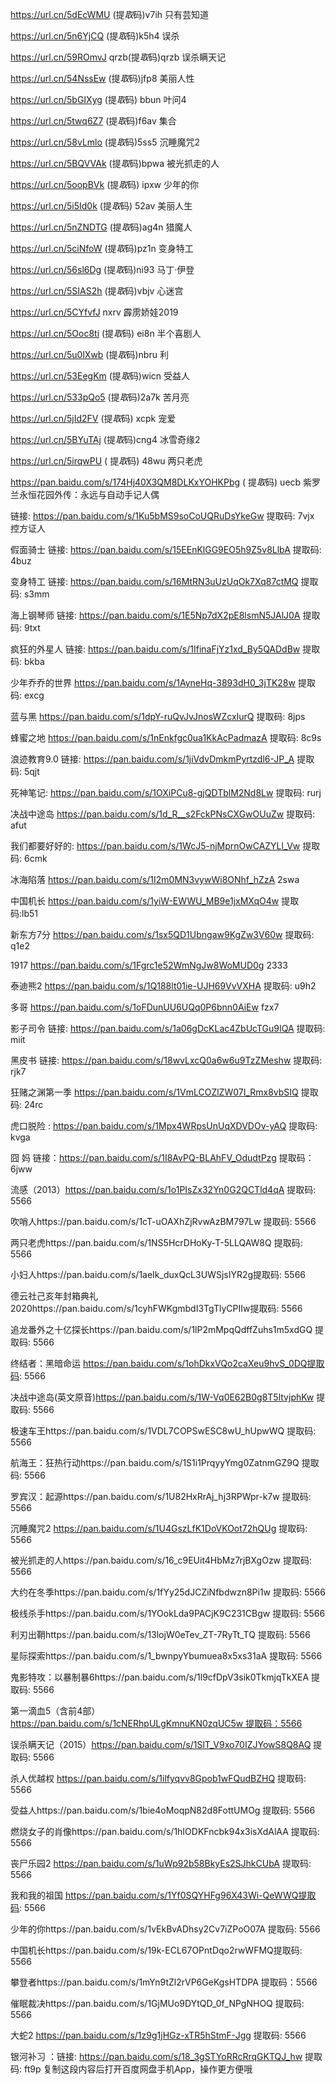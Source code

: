 

https://url.cn/5dEcWMU      (提*取*码)v7ih    只有芸知道


https://url.cn/5n6YjCQ      (提*取*码)k5h4    误杀

https://url.cn/59ROmvJ  qrzb(提*取*码)qrzb  误杀瞒天记

https://url.cn/54NssEw      (提*取*码)jfp8  美丽人性

 
https://url.cn/5bGIXyg   (提*取*码) bbun    叶问4


https://url.cn/5twq6Z7   (提*取*码)f6av 集合

https://url.cn/58vLmlo  (提*取*码)5ss5  沉睡魔咒2


https://url.cn/5BQVVAk   (提*取*码)bpwa 被光抓走的人

https://url.cn/5oopBVk   (提*取*码) ipxw 少年的你

https://url.cn/5i5Id0k  (提*取*码) 52av 美丽人生

https://url.cn/5nZNDTG  (提*取*码)ag4n  猎魔人

https://url.cn/5ciNfoW   (提*取*码)pz1n 变身特工 


https://url.cn/56sl6Dg  (提*取*码)ni93  马丁·伊登

https://url.cn/5SIAS2h  (提*取*码)vbjv 心迷宫

https://url.cn/5CYfvfJ  nxrv 霹雳娇娃2019

https://url.cn/5Ooc8ti  (提*取*码) ei8n 半个喜剧人

https://url.cn/5u0lXwb (提*取*码)nbru 利

https://url.cn/53EegKm  (提*取*码)wicn 受益人

https://url.cn/533pQo5  (提*取*码)2a7k 苦月亮

https://url.cn/5jId2FV  (提*取*码) xcpk 宠爱
  
https://url.cn/5BYuTAj    (提*取*码)cng4  冰雪奇缘2

https://url.cn/5irqwPU ( 提*取*码) 48wu 两只老虎

https://pan.baidu.com/s/174Hj40X3QM8DLKxYOHKPbg  ( 提*取*码) uecb 紫罗兰永恒花园外传：永远与自动手记人偶

链接: https://pan.baidu.com/s/1Ku5bMS9soCoUQRuDsYkeGw 提取码: 7vjx   控方证人

假面骑士 链接: https://pan.baidu.com/s/15EEnKlGG9EO5h9Z5v8LlbA 提取码: 4buz



变身特工 链接: https://pan.baidu.com/s/16MtRN3uUzUqOk7Xq87ctMQ 提取码: s3mm


海上钢琴师 链接: https://pan.baidu.com/s/1E5Np7dX2pE8lsmN5JAlJ0A 提取码: 9txt

 疯狂的外星人 链接: https://pan.baidu.com/s/1IfinaFjYz1xd_By5QADdBw 提取码: bkba
 
 
少年乔乔的世界 https://pan.baidu.com/s/1AyneHq-3893dH0_3jTK28w 提取码: excg  

蓝与黑 https://pan.baidu.com/s/1dpY-ruQvJvJnosWZcxIurQ 提取码: 8jps

蜂蜜之地 https://pan.baidu.com/s/1nEnkfgc0ua1KkAcPadmazA 提取码: 8c9s

浪迹教育9.0 链接: https://pan.baidu.com/s/1jiVdvDmkmPyrtzdl6-JP_A 提取码: 5qjt 

死神笔记: https://pan.baidu.com/s/1OXiPCu8-gjQDTblM2Nd8Lw 提取码: rurj

决战中途岛  https://pan.baidu.com/s/1d_R__s2FckPNsCXGwOUuZw 提取码: afut

我们都要好好的: https://pan.baidu.com/s/1WcJ5-njMprnOwCAZYLl_Vw 提取码: 6cmk

冰海陷落  https://pan.baidu.com/s/1I2m0MN3vywWi8ONhf_hZzA    2swa

中国机长 https://pan.baidu.com/s/1yiW-EWWU_MB9e1jxMXqO4w 提取码:lb51


新东方7分 https://pan.baidu.com/s/1sx5QD1Ubngaw9KgZw3V60w 提取码: q1e2 

1917 https://pan.baidu.com/s/1Fgrc1e52WmNgJw8WoMUD0g 2333

泰迪熊2 https://pan.baidu.com/s/1Q188lt01ie-UJH69VvVXHA 提取码: u9h2 

多哥 https://pan.baidu.com/s/1oFDunUU6UQq0P6bnn0AiEw   fzx7

影子司令 链接: https://pan.baidu.com/s/1a06gDcKLac4ZbUcTGu9IQA 提取码: miit

黑皮书 链接: https://pan.baidu.com/s/18wvLxcQ0a6w6u9TzZMeshw 提取码: rjk7

狂赌之渊第一季  https://pan.baidu.com/s/1VmLCOZlZW07I_Rmx8vbSIQ 提取码: 24rc 

虎口脱险 : https://pan.baidu.com/s/1Mpx4WRpsUnUqXDVDOv-yAQ 提取码: kvga

囧 妈 链接：https://pan.baidu.com/s/1I8AvPQ-BLAhFV_OdudtPzg 
提取码：6jww



流感（2013）https://pan.baidu.com/s/1o1PIsZx32Yn0G2QCTld4qA 提取码: 5566

吹哨人https://pan.baidu.com/s/1cT-uOAXhZjRvwAzBM797Lw 提取码: 5566



两只老虎https://pan.baidu.com/s/1NS5HcrDHoKy-T-5LLQAW8Q 提取码: 5566

小妇人https://pan.baidu.com/s/1aeIk_duxQcL3UWSjsIYR2g提取码: 5566

德云社己亥年封箱典礼2020https://pan.baidu.com/s/1cyhFWKgmbdI3TgTlyCPIIw提取码: 5566

追龙番外之十亿探长https://pan.baidu.com/s/1lP2mMpqQdffZuhs1m5xdGQ 提取码: 5566

终结者：黑暗命运 https://pan.baidu.com/s/1ohDkxVQo2caXeu9hvS_0DQ提取码: 5566

决战中途岛(英文原音)https://pan.baidu.com/s/1W-Vq0E62B0g8T5ltvjphKw 提取码: 5566

极速车王https://pan.baidu.com/s/1VDL7COPSwESC8wU_hUpwWQ 提取码: 5566

航海王：狂热行动https://pan.baidu.com/s/1S1i1PrqyyYmg0ZatnmGZ9Q 提取码: 5566

罗宾汉：起源https://pan.baidu.com/s/1U82HxRrAj_hj3RPWpr-k7w 提取码: 5566

沉睡魔咒2 https://pan.baidu.com/s/1U4GszLfK1DoVKOot72hQUg 提取码: 5566

被光抓走的人https://pan.baidu.com/s/16_c9EUit4HbMz7rjBXgOzw 提取码: 5566

大约在冬季https://pan.baidu.com/s/1fYy25dJCZiNfbdwzn8Pi1w 提取码: 5566

极线杀手https://pan.baidu.com/s/1YOokLda9PACjK9C231CBgw 提取码: 5566

利刃出鞘https://pan.baidu.com/s/13lojW0eTev_ZT-7RyTt_TQ 提取码: 5566


星际探索https://pan.baidu.com/s/1_bwnpyYbumuea8x5xs31aA 提取码: 5566

鬼影特攻：以暴制暴6https://pan.baidu.com/s/1l9cfDpV3sik0TkmjqTkXEA 提取码: 5566

第一滴血5（含前4部）https://pan.baidu.com/s/1cNERhpULgKmnuKN0zqUC5w 提取码：5566

误杀瞒天记（2015）https://pan.baidu.com/s/1SlT_V9xo70IZJYowS8Q8AQ 提取码: 5566

杀人优越权 https://pan.baidu.com/s/1ilfyqvv8Gpob1wFQudBZHQ 提取码: 5566

受益人https://pan.baidu.com/s/1bie4oMoqpN82d8FottUMOg 提取码: 5566

燃烧女子的肖像https://pan.baidu.com/s/1hIODKFncbk94x3isXdAlAA 提取码: 5566

丧尸乐园2 https://pan.baidu.com/s/1uWp92b58BkyEs2SJhkCUbA 提取码: 5566

我和我的祖国 https://pan.baidu.com/s/1Yf0SQYHFg96X43Wi-QeWWQ提取码: 5566

少年的你https://pan.baidu.com/s/1vEkBvADhsy2Cv7iZPoO07A 提取码: 5566

中国机长https://pan.baidu.com/s/19k-ECL67OPntDqo2rwWFMQ提取码: 5566

攀登者https://pan.baidu.com/s/1mYn9tZl2rVP6GeKgsHTDPA 提取码：5566

催眠裁决https://pan.baidu.com/s/1GjMUo9DYtQD_0f_NPgNHOQ 提取码: 5566

大蛇2 https://pan.baidu.com/s/1z9g1jHGz-xTR5hStmF-Jgg 提取码: 5566

银河补习 ：链接: https://pan.baidu.com/s/18_3gSTYoRRcRrqGKTQJ_hw 提取码: ft9p 复制这段内容后打开百度网盘手机App，操作更方便哦

